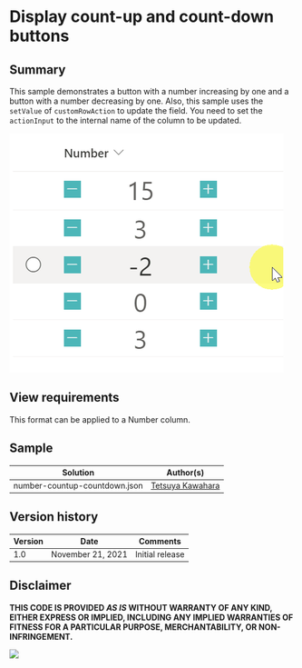 # Display count-up and count-down buttons

## Summary
This sample demonstrates a button with a number increasing by one and a button with a number decreasing by one. Also, this sample uses the `setValue` of `customRowAction` to update the field. You need to set the `actionInput` to the internal name of the column to be updated.

![screenshot of the sample](./assets/screen_capture.gif)

## View requirements
This format can be applied to a Number column.

## Sample

Solution                      |Author(s)
------------------------------|---------------------------
number-countup-countdown.json |[Tetsuya Kawahara](https://twitter.com/techan_k)

## Version history

Version |Date              |Comments
--------|------------------|--------
1.0     |November 21, 2021 |Initial release

## Disclaimer
**THIS CODE IS PROVIDED *AS IS* WITHOUT WARRANTY OF ANY KIND, EITHER EXPRESS OR IMPLIED, INCLUDING ANY IMPLIED WARRANTIES OF FITNESS FOR A PARTICULAR PURPOSE, MERCHANTABILITY, OR NON-INFRINGEMENT.**

<img src="https://telemetry.sharepointpnp.com/sp-dev-list-formatting/column-samples/number-countup-countdown" />